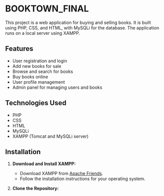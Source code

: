# BOOKTOWN_FINAL

This project is a web application for buying and selling books. It is built using PHP, CSS, and HTML, with MySQLi for the database. The application runs on a local server using XAMPP.

## Features

- User registration and login
- Add new books for sale
- Browse and search for books
- Buy books online
- User profile management
- Admin panel for managing users and books

## Technologies Used

- PHP
- CSS
- HTML
- MySQLi
- XAMPP (Tomcat and MySQLi server)

## Installation

1. **Download and Install XAMPP:**
   - Download XAMPP from [Apache Friends](https://www.apachefriends.org/index.html).
   - Follow the installation instructions for your operating system.

2. **Clone the Repository:**
   ```sh

   
